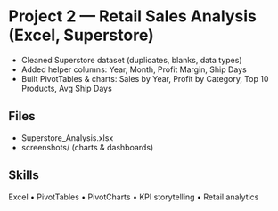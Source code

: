 # Project 2 — Retail Sales Analysis (Excel, Superstore)

- Cleaned Superstore dataset (duplicates, blanks, data types)  
- Added helper columns: Year, Month, Profit Margin, Ship Days  
- Built PivotTables & charts: Sales by Year, Profit by Category, Top 10 Products, Avg Ship Days  

## Files
- Superstore_Analysis.xlsx  
- screenshots/ (charts & dashboards)  

## Skills
Excel • PivotTables • PivotCharts • KPI storytelling • Retail analytics
